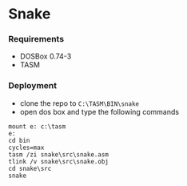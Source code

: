 # Snake


### Requirements
* DOSBox 0.74-3
* TASM

### Deployment
- clone the repo to `C:\TASM\BIN\snake`
- open dos box and type the following commands
```
mount e: c:\tasm
e:
cd bin
cycles=max
tasm /zi snake\src\snake.asm
tlink /v snake\src\snake.obj
cd snake\src
snake
```

